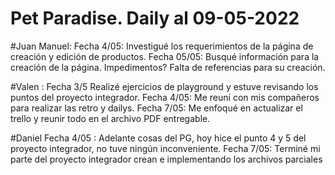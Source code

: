 # Pet Paradise. Daily al 09-05-2022

#Juan Manuel: 
Fecha 4/05:
Investigué los requerimientos de la página de creación y edición de productos. 
Fecha 05/05:
Busqué información para la creación de la página. Impedimentos? Falta de referencias para su creación.


#Valen : 
Fecha 3/5 Realizé ejercicios de playground y estuve revisando los puntos del proyecto integrador.
Fecha 4/05: Me reuní con mis compañeros para realizar las retro y dailys.
Fecha 7/05: Me enfoqué en actualizar el trello y reunir todo en el archivo PDF entregable.



#Daniel
Fecha 4/05 : 
Adelante cosas del PG, hoy hice el punto 4 y 5 del proyecto integrador, no tuve ningún inconveniente.
Fecha 7/05: Terminé mi parte del proyecto integrador crean e implementando los archivos parciales


